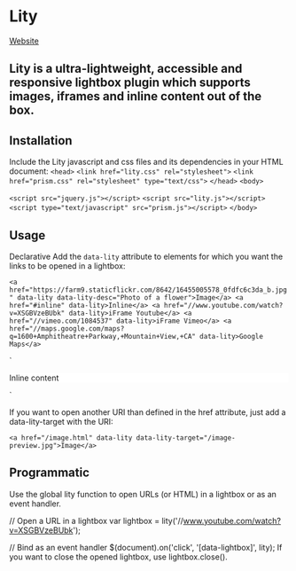 # Lity 

[Website](https://sorgalla.com/lity/)

## Lity is a ultra-lightweight, accessible and responsive lightbox plugin which supports images, iframes and inline content out of the box.


## Installation
Include the Lity javascript and css files and its dependencies in your HTML document:
`<head>`
`<link href="lity.css" rel="stylesheet">`
`<link href="prism.css" rel="stylesheet" type="text/css">`
`</head>`
`<body>`


`<script src="jquery.js"></script>`
`<script src="lity.js"></script>`
`<script type="text/javascript" src="prism.js"></script>`
`</body>`

## Usage
Declarative
Add the `data-lity` attribute to <a> elements for which you want the links to be opened in a lightbox:

`<a href="https://farm9.staticflickr.com/8642/16455005578_0fdfc6c3da_b.jpg" data-lity data-lity-desc="Photo of a flower">Image</a>
<a href="#inline" data-lity>Inline</a>
<a href="//www.youtube.com/watch?v=XSGBVzeBUbk" data-lity>iFrame Youtube</a>
<a href="//vimeo.com/1084537" data-lity>iFrame Vimeo</a>
<a href="//maps.google.com/maps?q=1600+Amphitheatre+Parkway,+Mountain+View,+CA" data-lity>Google Maps</a>`

`<div id="inline" style="background:#fff" class="lity-hide">
Inline content
</div>`

If you want to open another URI than defined in the href attribute, just add a data-lity-target with the URI:

`<a href="/image.html" data-lity data-lity-target="/image-preview.jpg">Image</a>`

## Programmatic
Use the global lity function to open URLs (or HTML) in a lightbox or as an event handler.

// Open a URL in a lightbox
var lightbox = lity('//www.youtube.com/watch?v=XSGBVzeBUbk');

// Bind as an event handler
$(document).on('click', '[data-lightbox]', lity);
If you want to close the opened lightbox, use lightbox.close().
